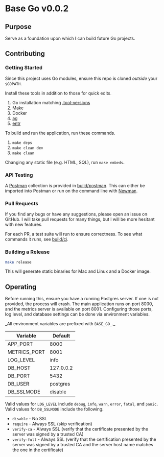 # Base Go v0.0.2

## Purpose

Serve as a foundation upon which I can build future Go projects.

## Contributing

### Getting Started

Since this project uses Go modules, ensure this repo is cloned _outside_ your `$GOPATH`.

Install these tools in addition to those for quick edits.

1. Go installation matching [.tool-versions](./.tool-versions)
1. Make
1. Docker
1. [ag](https://geoff.greer.fm/ag/)
1. [entr](http://entrproject.org/)

To build and run the application, run these commands.

1. `make deps`
1. `make clean dev`
1. `make clean`

Changing any static file (e.g. HTML, SQL), run `make embeds`.

### API Testing

A [Postman](https://www.getpostman.com/) collection is provided in [build/postman](./build/postman).
This can either be imported into Postman or run on the command line with [Newman](https://learning.getpostman.com/docs/postman/collection_runs/command_line_integration_with_newman/).

### Pull Requests

If you find any bugs or have any suggestions, please open an issue on GitHub.
I will take pull requests for many things, but I will be more hesitant with new features.

For each PR, a test suite will run to ensure correctness.
To see what commands it runs, see [build/ci](./build/ci).

### Building a Release

```bash
make release
```

This will generate static binaries for Mac and Linux and a Docker image.

## Operating

Before running this, ensure you have a running Postgres server.
If one is not provided, the process will crash.
The main application runs on port 8000, and the metrics server is available on port 8001.
Configuring those ports, log level, and database settings can be done via environment variables.

_All environment variables are prefixed with `BASE_GO_`.\_

| Variable     | Default   |
| ------------ | --------- |
| APP_PORT     | 8000      |
| METRICS_PORT | 8001      |
| LOG_LEVEL    | info      |
| DB_HOST      | 127.0.0.2 |
| DB_PORT      | 5432      |
| DB_USER      | postgres  |
| DB_SSLMODE   | disable   |

Valid values for `LOG_LEVEL` include `debug`, `info`, `warn`, `error`, `fatal`, and `panic`.
Valid values for `DB_SSLMODE` include the following.

- `disable` - No SSL
- `require` - Always SSL (skip verification)
- `verify-ca` - Always SSL (verify that the certificate presented by the
  server was signed by a trusted CA)
- `verify-full` - Always SSL (verify that the certification presented by
  the server was signed by a trusted CA and the server host name
  matches the one in the certificate)
